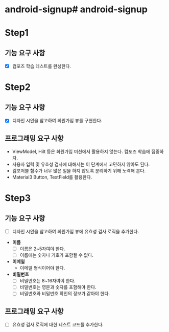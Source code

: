 # android-signup# android-signup

# Step1

## 기능 요구 사항
- [x] 컴포즈 학습 테스트를 완성한다.

# Step2

## 기능 요구 사항
- [x] 디자인 시안을 참고하여 회원가입 뷰를 구현한다.

## 프로그래밍 요구 사항
- ViewModel, Hilt 등은 회원가입 미션에서 활용하지 않는다. 컴포즈 학습에 집중하자.
- 사용자 입력 및 유효성 검사에 대해서는 이 단계에서 고민하지 않아도 된다.
- 컴포저블 함수가 너무 많은 일을 하지 않도록 분리하기 위해 노력해 본다.
- Material3 Button, TextField를 활용한다.


# Step3

## 기능 요구 사항
- [ ] 디자인 시안을 참고하여 회원가입 뷰에 유효성 검사 로직을 추가한다.
- **이름**
  - [ ] 이름은 2~5자여야 한다. 
  - [ ] 이름에는 숫자나 기호가 포함될 수 없다.
- **이메일**
  - 이메일 형식이어야 한다.
- **비밀번호**
  - [ ] 비밀번호는 8~16자여야 한다. 
  - [ ] 비밀번호는 영문과 숫자를 포함해야 한다. 
  - [ ] 비밀번호와 비밀번호 확인의 정보가 같아야 한다.

## 프로그래밍 요구 사항
- [ ] 유효성 검사 로직에 대한 테스트 코드를 추가한다.
